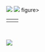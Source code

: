 <figure class="half">
    <img src="https://user-images.githubusercontent.com/91285129/180361388-c308f65a-bf4a-4a46-9b4b-4d8fc0ddb48f.gif">
    <img src="https://user-images.githubusercontent.com/91285129/180357574-e537887b-4acc-4f9a-9b6c-2edbfe5ae01d.gif">
figure>

<table>
  <tr>
    <td><img alt="" src=https://user-images.githubusercontent.com/91285129/180361388-c308f65a-bf4a-4a46-9b4b-4d8fc0ddb48f.gif /></td><td><img alt="" src=https://user-images.githubusercontent.com/91285129/180357574-e537887b-4acc-4f9a-9b6c-2edbfe5ae01d.gif /></td>
  <tr>
</table>

<img alt="" src=https://user-images.githubusercontent.com/91285129/180361388-c308f65a-bf4a-4a46-9b4b-4d8fc0ddb48f.gif />
<img alt="" src=https://user-images.githubusercontent.com/91285129/180357574-e537887b-4acc-4f9a-9b6c-2edbfe5ae01d.gif />



<a href="[https://blog.naver.com/kge5087 url]" target="_blank"><img src="https://img.shields.io/badge/NAVER BLOG-03C75A?style=flat-square&logo=[4. BLOG]&logoColor=white"/></a>
